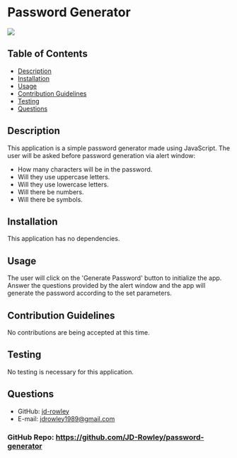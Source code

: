 # Password Generator
  
  [
    <img src="https://img.shields.io/static/v1?label=LICENSE&message=MIT&color=informational&style=for-the-badge" />
    ](https://choosealicense.com/)
  
  ## Table of Contents
  * [Description](#description)
  * [Installation](#installation)
  * [Usage](#usage)
  * [Contribution Guidelines](#contribution-guidelines)
  * [Testing](#testing)
  * [Questions](#questions) 
    
  ## Description
  This application is a simple password generator made using JavaScript. 
  The user will be asked before password generation via alert window:
  * How many characters will be in the password.
  * Will they use uppercase letters.
  * Will they use lowercase letters.
  * Will there be numbers.
  * Will there be symbols.
  ## Installation
  This application has no dependencies.
  ## Usage
  The user will click on the 'Generate Password' button to initialize the app. Answer the questions provided by the alert window and the app will generate the password according to the set parameters.
  ## Contribution Guidelines
  No contributions are being accepted at this time.
  ## Testing
  No testing is necessary for this application.
  ## Questions
  * GitHub: [jd-rowley](http://github.com/jd-rowley)
  * E-mail: jdrowley1989@gmail.com

  ### GitHub Repo: https://github.com/JD-Rowley/password-generator
  
